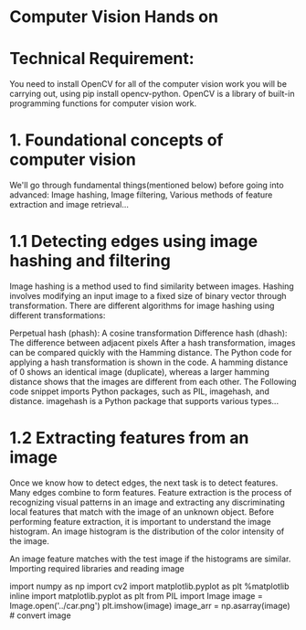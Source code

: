 # Computer Vision Hands on

# Technical Requirement: 
You need to install OpenCV for all of the computer vision work you will be carrying out, using pip install opencv-python. OpenCV is a library of built-in programming functions for computer vision work.

# 1. Foundational concepts of computer vision
We'll go through fundamental things(mentioned below) before going into advanced:
 Image hashing,
 Image filtering,
 Various methods of feature extraction and image retrieval...

# 1.1 Detecting edges using image hashing and filtering
Image hashing is a method used to find similarity between images. Hashing involves modifying an input image to a fixed size of binary vector through transformation. 
There are different algorithms for image hashing using different transformations:

Perpetual hash (phash): A cosine transformation
Difference hash (dhash): The difference between adjacent pixels
After a hash transformation, images can be compared quickly with the Hamming distance. The Python code for applying a hash transformation is shown in the code. A hamming distance of 0 shows an identical image (duplicate), whereas a larger hamming distance shows that the images are different from each other. The Following code snippet imports Python packages, such as PIL, imagehash, and distance. imagehash is a Python package that supports various types...

# 1.2 Extracting features from an image
Once we know how to detect edges, the next task is to detect features. Many edges combine to form features. Feature extraction is the process of recognizing visual patterns in an image and extracting any discriminating local features that match with the image of an unknown object. Before performing feature extraction, it is important to understand the image histogram. An image histogram is the distribution of the color intensity of the image. 

An image feature matches with the test image if the histograms are similar. 
Importing required libraries and reading image

import numpy as np
import cv2
import matplotlib.pyplot as plt
%matplotlib inline
import matplotlib.pyplot as plt
from PIL import Image
image = Image.open('../car.png')
plt.imshow(image)
image_arr = np.asarray(image) # convert image
